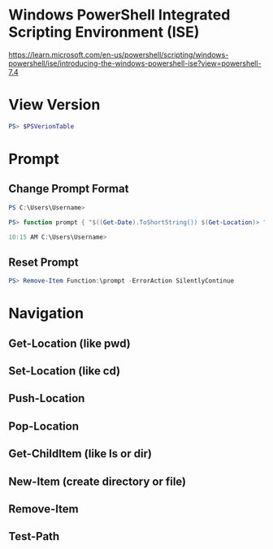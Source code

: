 # Windows PowerShell Integrated Scripting Environment (ISE)
https://learn.microsoft.com/en-us/powershell/scripting/windows-powershell/ise/introducing-the-windows-powershell-ise?view=powershell-7.4

# View Version
```powershell
PS> $PSVerionTable
```
# Prompt
## Change Prompt Format
```powershell
PS C:\Users\Username>

PS> function prompt { "$((Get-Date).ToShortString()) $(Get-Location)> " }

10:15 AM C:\Users\Username>
```
## Reset Prompt
```powershell
PS> Remove-Item Function:\prompt -ErrorAction SilentlyContinue
```
# Navigation
## Get-Location (like pwd)
## Set-Location (like cd)
## Push-Location
## Pop-Location
## Get-ChildItem (like ls or dir)
## New-Item (create directory or file)
## Remove-Item
## Test-Path
